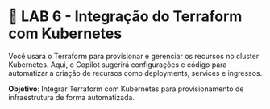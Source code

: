 # 📝 LAB 6 - Integração do Terraform com Kubernetes

Você usará o Terraform para provisionar e gerenciar os recursos no cluster Kubernetes. Aqui, o Copilot sugerirá configurações e código para automatizar a criação de recursos como deployments, services e ingressos.

**Objetivo**: Integrar Terraform com Kubernetes para provisionamento de infraestrutura de forma automatizada.